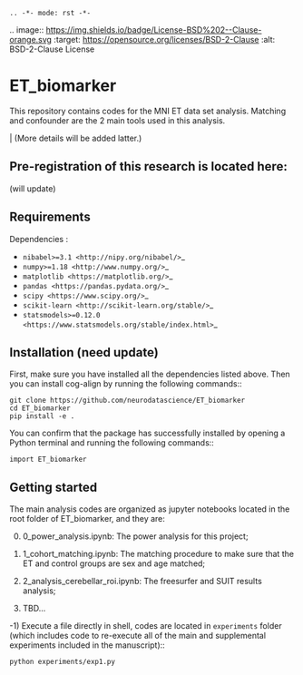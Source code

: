     .. -*- mode: rst -*-

.. image:: https://img.shields.io/badge/License-BSD%202--Clause-orange.svg
   :target: https://opensource.org/licenses/BSD-2-Clause
   :alt: BSD-2-Clause License
   
ET_biomarker
=========================

This repository contains codes for the MNI ET data set analysis. 
Matching and confounder are the 2 main tools used in this analysis.

| (More details will be added latter.)

Pre-registration of this research is located here:
-------------

(will update)

Requirements
-------------

Dependencies :

* `nibabel>=3.1 <http://nipy.org/nibabel/>`_
* `numpy>=1.18 <http://www.numpy.org/>`_
* `matplotlib <https://matplotlib.org/>`_
* `pandas <https://pandas.pydata.org/>`_
* `scipy <https://www.scipy.org/>`_
* `scikit-learn <http://scikit-learn.org/stable/>`_
* `statsmodels>=0.12.0 <https://www.statsmodels.org/stable/index.html>`_

Installation (need update)
------------

First, make sure you have installed all the dependencies listed above.
Then you can install cog-align by running the following commands::

    git clone https://github.com/neurodatascience/ET_biomarker
    cd ET_biomarker
    pip install -e .

You can confirm that the package has successfully installed by opening a Python
terminal and running the following commands::

    import ET_biomarker

Getting started
---------------
The main analysis codes are organized as jupyter notebooks located in the root folder of ET_biomarker, and they are:

0) 0_power_analysis.ipynb: The power analysis for this project;

1) 1_cohort_matching.ipynb: The matching procedure to make sure that the ET and control groups are sex and age matched;

2) 2_analysis_cerebellar_roi.ipynb: The freesurfer and SUIT results analysis;

3) TBD...

-1) Execute a file directly in shell, codes are located in ``experiments`` folder (which includes code to re-execute all of the main and
supplemental experiments included in the manuscript)::

    python experiments/exp1.py